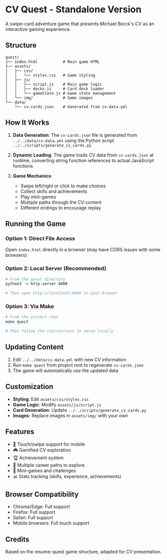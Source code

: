 # CV Quest - Standalone Version

A swipe-card adventure game that presents Michael Borck's CV as an interactive gaming experience.

## Structure

```
quest/
├── index.html           # Main game HTML
├── assets/
│   ├── css/
│   │   └── styles.css   # Game styling
│   ├── js/
│   │   ├── script.js    # Main game logic
│   │   ├── decks.js     # Card deck loader
│   │   └── gameState.js # Game state management
│   └── img/             # Game images
└── data/
    └── cv-cards.json    # Generated from cv-data.yml
```

## How It Works

1. **Data Generation**: The `cv-cards.json` file is generated from `../../data/cv-data.yml` using the Python script `../../scripts/generate_cv_cards.py`

2. **Dynamic Loading**: The game loads CV data from `cv-cards.json` at runtime, converting string function references to actual JavaScript functions

3. **Game Mechanics**:
   - Swipe left/right or click to make choices
   - Collect skills and achievements
   - Play mini-games
   - Multiple paths through the CV content
   - Different endings to encourage replay

## Running the Game

### Option 1: Direct File Access
Open `index.html` directly in a browser (may have CORS issues with some browsers)

### Option 2: Local Server (Recommended)
```bash
# From the quest directory
python3 -m http.server 8000

# Then open http://localhost:8000 in your browser
```

### Option 3: Via Make
```bash
# From the project root
make quest

# Then follow the instructions to serve locally
```

## Updating Content

1. Edit `../../data/cv-data.yml` with new CV information
2. Run `make quest` from project root to regenerate `cv-cards.json`
3. The game will automatically use the updated data

## Customization

- **Styling**: Edit `assets/css/styles.css`
- **Game Logic**: Modify `assets/js/script.js`
- **Card Generation**: Update `../../scripts/generate_cv_cards.py`
- **Images**: Replace images in `assets/img/` with your own

## Features

- 📱 Touch/swipe support for mobile
- 🎮 Gamified CV exploration
- 🏆 Achievement system
- 💼 Multiple career paths to explore
- 🎯 Mini-games and challenges
- 📊 Stats tracking (skills, experience, achievements)

## Browser Compatibility

- Chrome/Edge: Full support
- Firefox: Full support
- Safari: Full support
- Mobile browsers: Full touch support

## Credits

Based on the resume-quest game structure, adapted for CV presentation.